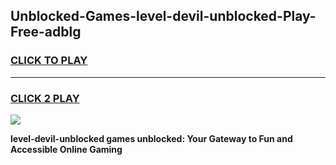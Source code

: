 
## Unblocked-Games-level-devil-unblocked-Play-Free-adblg
<h3>
<a href="https://premium76.site?title=level-devil-unblocked&ref=18A1">CLICK TO PLAY</a></h3>
<hr>

<h3>
<a href="https://premium76.site?title=level-devil-unblocked&ref=18A1">CLICK 2 PLAY</a>
  
</h3>

<a href="https://premium76.site?title=level-devil-unblocked&ref=18A1"><img src="https://clearcache.store/games.png"></a>


**level-devil-unblocked games unblocked: Your Gateway to Fun and Accessible Online Gaming**
